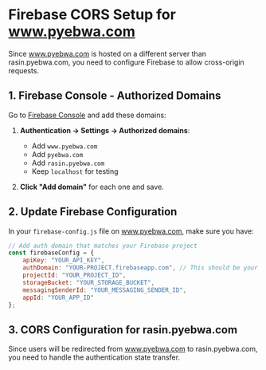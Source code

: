 # Firebase CORS Setup for www.pyebwa.com

Since www.pyebwa.com is hosted on a different server than rasin.pyebwa.com, you need to configure Firebase to allow cross-origin requests.

## 1. Firebase Console - Authorized Domains

Go to [Firebase Console](https://console.firebase.google.com) and add these domains:

1. **Authentication → Settings → Authorized domains**:
   - Add `www.pyebwa.com`
   - Add `pyebwa.com` 
   - Add `rasin.pyebwa.com`
   - Keep `localhost` for testing

2. **Click "Add domain"** for each one and save.

## 2. Update Firebase Configuration

In your `firebase-config.js` file on www.pyebwa.com, make sure you have:

```javascript
// Add auth domain that matches your Firebase project
const firebaseConfig = {
    apiKey: "YOUR_API_KEY",
    authDomain: "YOUR-PROJECT.firebaseapp.com", // This should be your Firebase auth domain
    projectId: "YOUR_PROJECT_ID",
    storageBucket: "YOUR_STORAGE_BUCKET",
    messagingSenderId: "YOUR_MESSAGING_SENDER_ID",
    appId: "YOUR_APP_ID"
};
```

## 3. CORS Configuration for rasin.pyebwa.com

Since users will be redirected from www.pyebwa.com to rasin.pyebwa.com, you need to handle the authentication state transfer.